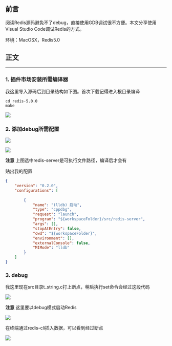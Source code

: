 ## 前言

阅读Redis源码避免不了debug，直接使用GDB调试很不方便。本文分享使用Visual Studio Code调试Redis的方式。

环境：MacOSX，Redis5.0



## 正文

***

### 1. 插件市场安装所需编译器

我这里导入源码后到目录结构如下图。首次下载记得进入根目录编译

```shell
cd redis-5.0.0
make
```

![](https://superzcl.oss-cn-shanghai.aliyuncs.com/PicGo/20201126235049.png)



### 2.  添加debug所需配置

![](https://superzcl.oss-cn-shanghai.aliyuncs.com/PicGo/20201126235331.png)

![](https://superzcl.oss-cn-shanghai.aliyuncs.com/PicGo/20201126235444.png)

**注意** 上图选中redis-server是可执行文件路径，编译后才会有

贴出我的配置

```json
{
    "version": "0.2.0",
    "configurations": [
        
        {
            "name": "(lldb) 启动",
            "type": "cppdbg",
            "request": "launch",
            "program": "${workspaceFolder}/src/redis-server",
            "args": [],
            "stopAtEntry": false,
            "cwd": "${workspaceFolder}",
            "environment": [],
            "externalConsole": false,
            "MIMode": "lldb"
        }
    ]
}
```

### 3. debug

我这里现在src目录t_string.c打上断点，稍后执行set命令会经过这段代码

![](https://superzcl.oss-cn-shanghai.aliyuncs.com/PicGo/20201126235907.png)

**注意** 这里要以debug模式启动Redis

![](https://superzcl.oss-cn-shanghai.aliyuncs.com/PicGo/20201127000045.png)

在终端通过redis-cli插入数据，可以看到经过断点

![](https://superzcl.oss-cn-shanghai.aliyuncs.com/PicGo/20201127000339.png)

